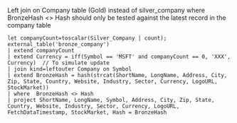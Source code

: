 Left join on Company table (Gold) instead of silver_company where  BronzeHash <> Hash should only be tested against the latest record in the company table

```
let companyCount=toscalar(Silver_Company | count);
external_table('bronze_company')
| extend companyCount
| extend Currency = iff(Symbol == 'MSFT' and companyCount == 0, 'XXX', Currency)  // To simulate update
| join kind=leftouter Company on Symbol
| extend BronzeHash = hash(strcat(ShortName, LongName, Address, City, Zip, State, Country, Website, Industry, Sector, Currency, LogoURL, StockMarket))
| where  BronzeHash <> Hash
| project ShortName, LongName, Symbol, Address, City, Zip, State, Country, Website, Industry, Sector, Currency, LogoURL, FetchDataTimestamp, StockMarket, Hash = BronzeHash
```